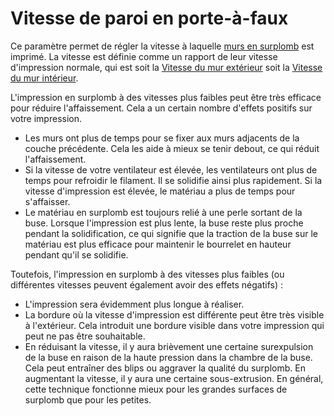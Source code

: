 Vitesse de paroi en porte-à-faux
===

Ce paramètre permet de régler la vitesse à laquelle [murs en surplomb](wall_overhang_angle.md) est imprimé. La vitesse est définie comme un rapport de leur vitesse d'impression normale, qui est soit la [Vitesse du mur extérieur](../speed/speed_wall_0.md) soit la [Vitesse du mur intérieur](../speed/speed_wall_x.md).

L'impression en surplomb à des vitesses plus faibles peut être très efficace pour réduire l'affaissement. Cela a un certain nombre d'effets positifs sur votre impression.
* Les murs ont plus de temps pour se fixer aux murs adjacents de la couche précédente. Cela les aide à mieux se tenir debout, ce qui réduit l'affaissement.
* Si la vitesse de votre ventilateur est élevée, les ventilateurs ont plus de temps pour refroidir le filament. Il se solidifie ainsi plus rapidement. Si la vitesse d'impression est élevée, le matériau a plus de temps pour s'affaisser.
* Le matériau en surplomb est toujours relié à une perle sortant de la buse. Lorsque l'impression est plus lente, la buse reste plus proche pendant la solidification, ce qui signifie que la traction de la buse sur le matériau est plus efficace pour maintenir le bourrelet en hauteur pendant qu'il se solidifie.

Toutefois, l'impression en surplomb à des vitesses plus faibles (ou différentes vitesses peuvent également avoir des effets négatifs) :
* L'impression sera évidemment plus longue à réaliser.
* La bordure où la vitesse d'impression est différente peut être très visible à l'extérieur. Cela introduit une bordure visible dans votre impression qui peut ne pas être souhaitable.
* En réduisant la vitesse, il y aura brièvement une certaine surexpulsion de la buse en raison de la haute pression dans la chambre de la buse. Cela peut entraîner des blips ou aggraver la qualité du surplomb. En augmentant la vitesse, il y aura une certaine sous-extrusion. En général, cette technique fonctionne mieux pour les grandes surfaces de surplomb que pour les petites.
